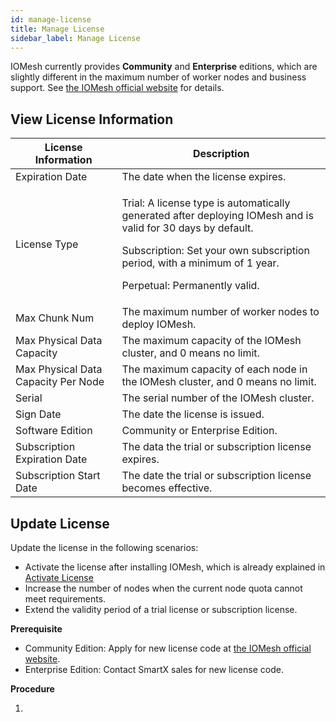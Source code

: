 ```yaml
---
id: manage-license
title: Manage License
sidebar_label: Manage License
---
```


IOMesh currently provides **Community** and **Enterprise** editions, which are slightly different in the maximum number of worker nodes and business support. See [the IOMesh official website](https://www.iomesh.com/spec) for details. 

## View License Information

|License Information|Description|
|---|---|
|Expiration Date|The date when the license expires.|
|License Type|<p>Trial: A license type is automatically generated after deploying IOMesh and is valid for 30 days by default.</p><p>Subscription: Set your own subscription period, with a minimum of 1 year.</p><p>Perpetual: Permanently valid.|
|Max Chunk Num|The maximum number of worker nodes to deploy IOMesh.|
|Max Physical Data Capacity| The maximum capacity of the IOMesh cluster, and 0 means no limit.|
|Max Physical Data Capacity Per Node|The maximum capacity of each node in the IOMesh cluster, and 0 means no limit.
|Serial|The serial number of the IOMesh cluster.|
|Sign Date|The date the license is issued.|
|Software Edition|Community or Enterprise Edition.|
|Subscription Expiration Date|The data the trial or subscription license expires.|
|Subscription Start Date |The date the trial or subscription license becomes effective.|

## Update License

Update the license in the following scenarios:

- Activate the license after installing IOMesh, which is already explained in [Activate License]()
- Increase the number of nodes when the current node quota cannot meet requirements.
- Extend the validity period of a trial license or subscription license.

**Prerequisite**

- Community Edition: Apply for new license code at [the IOMesh official website](https://www.iomesh.com/license).
- Enterprise Edition: Contact SmartX sales for new license code. 

**Procedure**

1. 



